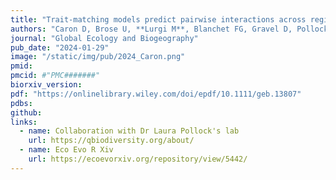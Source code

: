 ```yaml
---
title: "Trait-matching models predict pairwise interactions across regions, not food web properties"
authors: "Caron D, Brose U, **Lurgi M**, Blanchet FG, Gravel D, Pollock LJ"
journal: "Global Ecology and Biogeography"
pub_date: "2024-01-29"
image: "/static/img/pub/2024_Caron.png"
pmid: 
pmcid: #"PMC#######"
biorxiv_version: 
pdf: "https://onlinelibrary.wiley.com/doi/epdf/10.1111/geb.13807"
pdbs:
github:
links: 
  - name: Collaboration with Dr Laura Pollock's lab
    url: https://qbiodiversity.org/about/
  - name: Eco Evo R Xiv
    url: https://ecoevorxiv.org/repository/view/5442/
---
```

